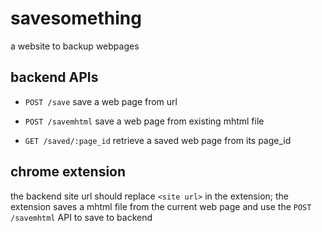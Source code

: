 # savesomething
a website to backup webpages

## backend APIs
- ```POST /save```
save a web page from url

- ```POST /savemhtml```
save a web page from existing mhtml file

- ```GET /saved/:page_id```
retrieve a saved web page from its page_id

## chrome extension
the backend site url should replace ```<site url>``` in the extension; the extension saves a mhtml file from the current web page and use the ```POST /savemhtml``` API to save to backend